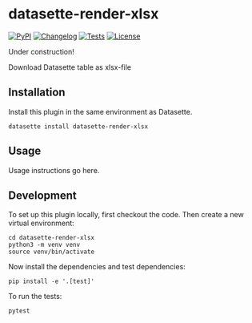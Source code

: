 # datasette-render-xlsx

[![PyPI](https://img.shields.io/pypi/v/datasette-render-xlsx.svg)](https://pypi.org/project/datasette-render-xlsx/)
[![Changelog](https://img.shields.io/github/v/release/vitlais/datasette-render-xlsx?include_prereleases&label=changelog)](https://github.com/vitlais/datasette-render-xlsx/releases)
[![Tests](https://github.com/vitlais/datasette-render-xlsx/workflows/Test/badge.svg)](https://github.com/vitlais/datasette-render-xlsx/actions?query=workflow%3ATest)
[![License](https://img.shields.io/badge/license-Apache%202.0-blue.svg)](https://github.com/vitlais/datasette-render-xlsx/blob/main/LICENSE)

Under construction!

Download Datasette table as xlsx-file

## Installation

Install this plugin in the same environment as Datasette.

    datasette install datasette-render-xlsx

## Usage

Usage instructions go here.

## Development

To set up this plugin locally, first checkout the code. Then create a new virtual environment:

    cd datasette-render-xlsx
    python3 -m venv venv
    source venv/bin/activate

Now install the dependencies and test dependencies:

    pip install -e '.[test]'

To run the tests:

    pytest
